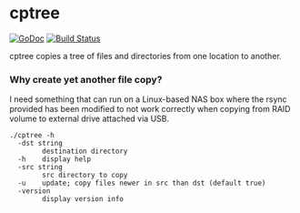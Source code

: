 # cptree

[![GoDoc](https://godoc.org/github.com/wiggin77/cptree?status.svg)](https://godoc.org/github.com/wiggin77/cptree)
[![Build Status](https://travis-ci.org/wiggin77/cptree.svg?branch=master)](https://travis-ci.org/wiggin77/cptree)

cptree copies a tree of files and directories from one location to another.

<!-- markdownlint-disable MD026 -->
### Why create yet another file copy?

I need something that can run on a Linux-based NAS box where the rsync provided has been modified to not work correctly when copying from RAID volume to external drive attached via USB.

```help
./cptree -h
  -dst string
        destination directory
  -h    display help
  -src string
        src directory to copy
  -u    update; copy files newer in src than dst (default true)
  -version
        display version info
```
